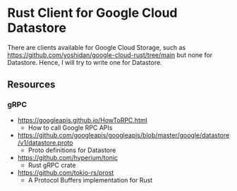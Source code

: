 # Rust Client for Google Cloud Datastore

There are clients available for Google Cloud Storage, such as https://github.com/yoshidan/google-cloud-rust/tree/main
but none for Datastore. Hence, I will try to write one for Datastore.

## Resources

### gRPC
- https://googleapis.github.io/HowToRPC.html
  - How to call Google RPC APIs
- https://github.com/googleapis/googleapis/blob/master/google/datastore/v1/datastore.proto
  - Proto definitions for Datastore
- https://github.com/hyperium/tonic
  - Rust gRPC crate
- https://github.com/tokio-rs/prost
  - A Protocol Buffers implementation for Rust
